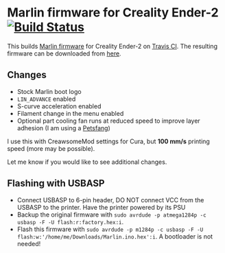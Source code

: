 # Marlin firmware for Creality Ender-2 [![Build Status](https://travis-ci.com/probonopd/marlin-for-ender-2.svg?branch=master)](https://travis-ci.com/probonopd/marlin-for-ender-2)

This builds [Marlin firmware](https://github.com/MarlinFirmware/Marlin) for Creality Ender-2 on [Travis CI](https://travis-ci.com/probonopd/marlin-for-ender-2). The resulting firmware can be downloaded from [here](https://github.com/probonopd/marlin-for-ender-2/releases/download/continuous/Marlin.ino.hex).

## Changes

* Stock Marlin boot logo
* `LIN_ADVANCE` enabled
* S-curve acceleration enabled
* Filament change in the menu enabled
* Optional part cooling fan runs at reduced speed to improve layer adhesion (I am using a [Petsfang](https://www.thingiverse.com/thing:2759439))

I use this with CreawsomeMod settings for Cura, but __100 mm/s__ printing speed (more may be possible).

Let me know if you would like to see additional changes.

## Flashing with USBASP

* Connect USBASP to 6-pin header, DO NOT connect VCC from the USBASP to the printer. Have the printer powered by its PSU
* Backup the original firmware with `sudo avrdude -p atmega1284p -c usbasp -F -U flash:r:factory.hex:i`.
* Flash this firmware with `sudo avrdude -p m1284p -c usbasp -F -U flash:w:'/home/me/Downloads/Marlin.ino.hex':i`. A bootloader is not needed!
